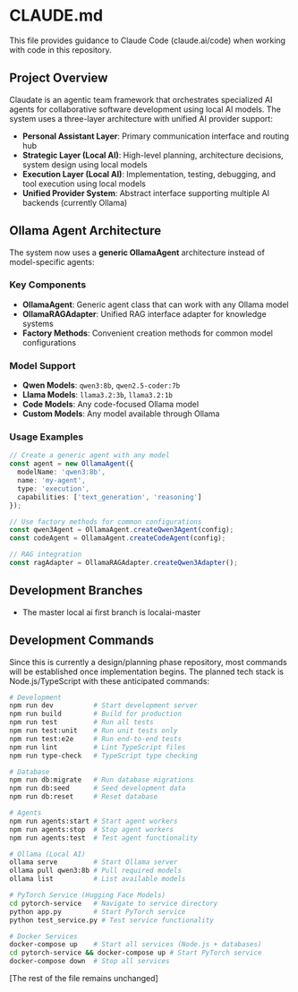 # CLAUDE.md

This file provides guidance to Claude Code (claude.ai/code) when working with code in this repository.

## Project Overview

Claudate is an agentic team framework that orchestrates specialized AI agents for collaborative software development using local AI models. The system uses a three-layer architecture with unified AI provider support:

- **Personal Assistant Layer**: Primary communication interface and routing hub
- **Strategic Layer (Local AI)**: High-level planning, architecture decisions, system design using local models
- **Execution Layer (Local AI)**: Implementation, testing, debugging, and tool execution using local models
- **Unified Provider System**: Abstract interface supporting multiple AI backends (currently Ollama)

## Ollama Agent Architecture

The system now uses a **generic OllamaAgent** architecture instead of model-specific agents:

### Key Components
- **OllamaAgent**: Generic agent class that can work with any Ollama model
- **OllamaRAGAdapter**: Unified RAG interface adapter for knowledge systems
- **Factory Methods**: Convenient creation methods for common model configurations

### Model Support
- **Qwen Models**: `qwen3:8b`, `qwen2.5-coder:7b`
- **Llama Models**: `llama3.2:3b`, `llama3.2:1b`
- **Code Models**: Any code-focused Ollama model
- **Custom Models**: Any model available through Ollama

### Usage Examples
```typescript
// Create a generic agent with any model
const agent = new OllamaAgent({
  modelName: 'qwen3:8b',
  name: 'my-agent',
  type: 'execution',
  capabilities: ['text_generation', 'reasoning']
});

// Use factory methods for common configurations
const qwen3Agent = OllamaAgent.createQwen3Agent(config);
const codeAgent = OllamaAgent.createCodeAgent(config);

// RAG integration
const ragAdapter = OllamaRAGAdapter.createQwen3Adapter();
```

## Development Branches

- The master local ai first branch is localai-master

## Development Commands

Since this is currently a design/planning phase repository, most commands will be established once implementation begins. The planned tech stack is Node.js/TypeScript with these anticipated commands:

```bash
# Development
npm run dev          # Start development server
npm run build        # Build for production
npm run test         # Run all tests
npm run test:unit    # Run unit tests only
npm run test:e2e     # Run end-to-end tests
npm run lint         # Lint TypeScript files
npm run type-check   # TypeScript type checking

# Database
npm run db:migrate   # Run database migrations
npm run db:seed      # Seed development data
npm run db:reset     # Reset database

# Agents
npm run agents:start # Start agent workers
npm run agents:stop  # Stop agent workers
npm run agents:test  # Test agent functionality

# Ollama (Local AI)
ollama serve         # Start Ollama server
ollama pull qwen3:8b # Pull required models
ollama list          # List available models

# PyTorch Service (Hugging Face Models)
cd pytorch-service   # Navigate to service directory
python app.py        # Start PyTorch service
python test_service.py # Test service functionality

# Docker Services
docker-compose up    # Start all services (Node.js + databases)
cd pytorch-service && docker-compose up # Start PyTorch service
docker-compose down  # Stop all services
```

[The rest of the file remains unchanged]